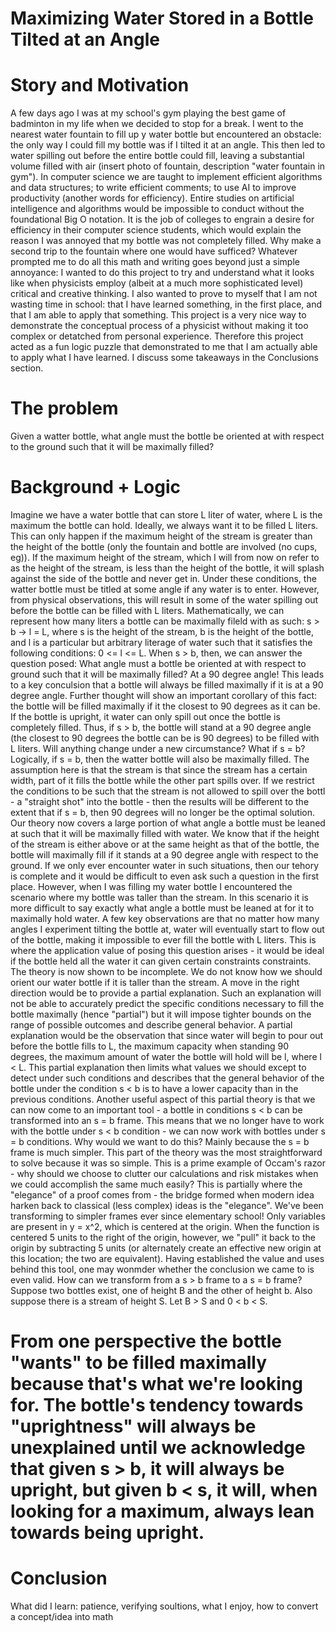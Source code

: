 # Maximizing Water Stored in a Bottle Tilted at an Angle
  
# Story and Motivation

A few days ago I was at my school's gym playing the best game of badminton in my life when we decided to stop for a break. I went to the nearest water fountain to fill up y water bottle but encountered an obstacle: the only way I could fill my bottle was if I tilted it at an angle. This then led to water spilling out before the entire bottle could fill, leaving a substantial volume filled with air (insert photo of fountain, description "water fountain in gym"). In computer science we are taught to implement efficient algorithms and data structures; to write efficient comments; to use AI to improve productivity (another words for efficiency). Entire studies on artificial intelligence and algorithms would be impossible to conduct without the foundational Big O notation. It is the job of colleges to engrain a desire for efficiency in their computer science students, which would explain the reason I was annoyed that my bottle was not completely filled. Why make a second trip to the fountain where one would have sufficed? Whatever prompted me to do all this math and writing goes beyond just a simple annoyance: I wanted to do this project to try and understand what it looks like when physicists employ (albeit at a much more sophisticated level) critical and creative thinking. I also wanted to prove to myself that I am not wasting time in school: that I have learned something, in the first place, and that I am able to apply that something. This project is a very nice way to demonstrate the conceptual process of a physicist without making it too complex or detatched from personal experience. Therefore this project acted as a fun logic puzzle that demonstrated to me that I am actually able to apply what I have learned. I discuss some takeaways in the Conclusions section.

# The problem

Given a watter bottle, what angle must the bottle be oriented at with respect to the ground such that it will be maximally filled?

# Background + Logic

  Imagine we have a water bottle that can store L liter of water, where L is the maximum the bottle can hold. Ideally, we always want it to be filled L liters. This can only happen if the maximum height of the stream is greater than the height of the bottle (only the fountain and bottle are involved (no cups, eg)). If the maximum height of the stream, which I will from now on refer to as the height of the stream, is less than the height of the bottle, it will splash against the side of the bottle and never get in. Under these conditions, the watter bottle must be titled at some angle if any water is to enter. However, from physical observations, this will result in some of the water spilling out before the bottle can be filled with L liters. 
  Mathematically, we can represent how many liters a bottle can be maximally fileld with as such: s > b -> l = L, where s is the height of the stream, b is the height of the bottle, and l is a particular but arbitrary literage of water such that it satisfies the following conditions: 0 <= l <= L. When s > b, then, we can answer the question posed: What angle must a bottle be oriented at with respect to ground such that it will be maximally filled? At a 90 degree angle! This leads to a key conculsion that a bottle will always be filled maximally if it is at a 90 degree angle. Further thought will show an important corollary of this fact: the bottle will be filled maximally if it the closest to 90 degrees as it can be. If the bottle is upright, it water can only spill out once the bottle is completely filled. Thus, if s > b, the bottle will stand at a 90 degree angle (the closest to 90 degrees the bottle can be is 90 degrees) to be filled with L liters.
  Will anything change under a new circumstance? What if s = b? Logically, if s = b, then the watter bottle will also be maximally filled. The assumption here is that the stream is that since the stream has a certain width, part of it fills the bottle while the other part spills over. If we restrict the conditions to be such that the stream is not allowed to spill over the bottl - a "straight shot" into the bottle - then the results will be different to the extent that if s = b, then 90 degrees will no longer be the optimal solution.
  Our theory now covers a large portion of what angle a bottle must be leaned at such that it will be maximally filled with water. We know that if the height of the stream is either above or at the same height as that of the bottle, the bottle will maximally fill if it stands at a 90 degree angle with respect to the ground. If we only ever encounter water in such situations, then our tehory is complete and it would be difficult to even ask such a question in the first place. However, when I was filling my water bottle I encountered the scenario where my bottle was taller than the stream. In this scenario it is more difficult to say exactly what angle a bottle must be leaned at for it to maximally hold water. A few key observations are that no matter how many angles I experiment tilting the bottle at, water will eventually start to flow out of the bottle, making it impossible to ever fill the bottle with L liters. This is where the application value of posing this question arises - it would be ideal if the bottle held all the water it can given certain constraints constraints.
  The theory is now shown to be incomplete. We do not know how we should orient our water bottle if it is taller than the stream. A move in the right direction would be to provide a partial explanation. Such an explanation will not be able to accurately predict the specific conditions necessary to fill the bottle maximally (hence "partial") but it will impose tighter bounds on the range of possible outcomes and describe general behavior. A partial explanation would be the observation that since water will begin to pour out before the bottle fills to L, the maximum capacity when standing 90 degrees, the maximum amount of water the bottle will hold will be l, where l < L. This partial explanation then limits what values we should except to detect under such conditions and describes that the general behavior of the bottle under the condition s < b is to have a lower capacity than in the previous conditions. 
  Another useful aspect of this partial theory is that we can now come to an important tool - a bottle in conditions s < b can be transformed into an s = b frame. This means that we no longer have to work with the bottle under s < b condition - we can now work with bottles under s = b conditions. Why would we want to do this? Mainly because the s = b frame is much simpler. This part of the theory was the most straightforward to solve because it was so simple. This is a prime example of Occam's razor - why should we choose to clutter our calculations and risk mistakes when we could accomplish the same much easily? This is partially where the "elegance" of a proof comes from - the bridge formed when modern idea harken back to classical (less complex) ideas is the "elegance". We've been transforming to simpler frames ever since elementary school! Only variables are present in y = x^2, which is centered at the origin. When the function is centered 5 units to the right of the origin, however, we "pull" it back to the origin by subtracting 5 units (or alternately create an effective new origin at this location; the two are equivalent). 
  Having established the value and uses behind this tool, one may wonmder whether the conclusion we came to is even valid. How can we transform from a s > b frame to a s = b frame? Suppose two bottles exist, one of height B and the other of height b. Also suppose there is a stream of height S. Let B > S and 0 < b < S. 

# From one perspective the bottle "wants" to be filled maximally because that's what we're looking for. The bottle's tendency towards "uprightness" will always be unexplained until we acknowledge that given s > b, it will always be upright, but given b < s, it will, when looking for a maximum, always lean towards being upright.

# Conclusion

What did I learn: patience, verifying soultions, what I enjoy, how to convert a concept/idea into math
